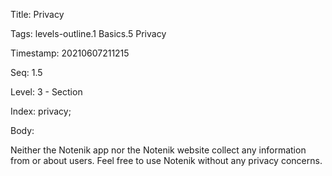 Title:  Privacy

Tags:   levels-outline.1 Basics.5 Privacy

Timestamp: 20210607211215

Seq:    1.5

Level:  3 - Section

Index:  privacy; 

Body: 

Neither the Notenik app nor the Notenik website collect any information from or about users. Feel free to use Notenik without any privacy concerns. 
